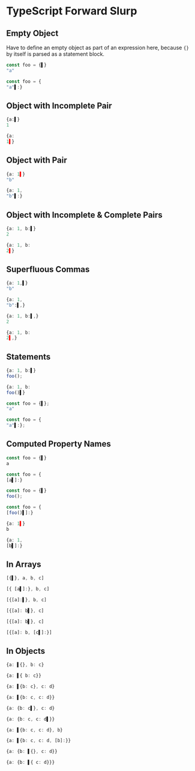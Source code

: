 # TypeScript Forward Slurp
## Empty Object
Have to define an empty object as part of an expression here, because `{}` by itself is parsed as a statement block.
```typescript
const foo = {▌}
"a"
```
```typescript
const foo = {
"a"▌:}
```

## Object with Incomplete Pair
```typescript
{a:▌}
1
```
```typescript
{a:
1▌}
```

## Object with Pair
```typescript
{a: 1▌}
"b"
```
```typescript
{a: 1,
"b"▌:}
```

## Object with Incomplete & Complete Pairs
```typescript
{a: 1, b:▌}
2
```
```typescript
{a: 1, b:
2▌}
```

## Superfluous Commas
```typescript
{a: 1,▌}
"b"
```
```typescript
{a: 1,
"b":▌,}
```

```typescript
{a: 1, b:▌,}
2
```
```typescript
{a: 1, b:
2▌,}
```

## Statements
```typescript
{a: 1, b:▌}
foo();
```
```typescript
{a: 1, b:
foo()▌}
```

```typescript
const foo = {▌};
"a"
```
```typescript
const foo = {
"a"▌:};
```

## Computed Property Names
```typescript
const foo = {▌}
a
```
```typescript
const foo = {
[a▌]:}
```

```typescript
const foo = {▌}
foo();
```
```typescript
const foo = {
[foo()▌]:}
```

```typescript
{a: 1▌}
b
```
```typescript
{a: 1,
[b▌]:}
```

## In Arrays
```typescript
[{▌}, a, b, c]
```
```typescript
[{ [a▌]:}, b, c]
```

```typescript
[{[a]:▌}, b, c]
```
```typescript
[{[a]: b▌}, c]
```

```typescript
[{[a]: b▌}, c]
```
```typescript
[{[a]: b, [c▌]:}]
```

## In Objects
```typescript
{a: ▌{}, b: c}
```
```typescript
{a: ▌{ b: c}}
```

```typescript
{a: ▌{b: c}, c: d}
```
```typescript
{a: ▌{b: c, c: d}}
```

```typescript
{a: {b: c▌}, c: d}
```
```typescript
{a: {b: c, c: d▌}}
```

```typescript
{a: ▌{b: c, c: d}, b}
```
```typescript
{a: ▌{b: c, c: d, [b]:}}
```

```typescript
{a: {b: ▌{}, c: d}}
```
```typescript
{a: {b: ▌{ c: d}}}
```
